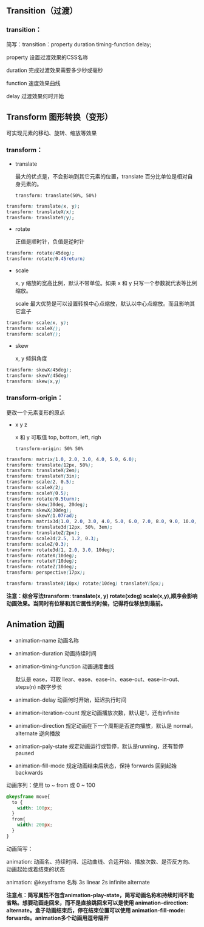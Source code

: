 ## Transition（过渡）

### transition：

简写：transition：property duration timing-function delay;

property 设置过渡效果的CSS名称

duration 完成过渡效果需要多少秒或毫秒

function 速度效果曲线

delay 过渡效果何时开始

##  Transform 图形转换（变形）

可实现元素的移动、旋转、缩放等效果

### transform：

- translate

  最大的优点是，不会影响到其它元素的位置，translate 百分比单位是相对自身元素的。

  `transform: translate(50%, 50%)`

```css
transform: translate(x, y);
transform: translateX(x);
transform: translateY(y);
```

- rotate

  正值是顺时针，负值是逆时针

```css
transform: rotate(45deg);
transform: rotate(0.45return)
```

- scale

  x, y 缩放的宽高比例，默认不带单位。如果 x 和 y 只写一个参数就代表等比例缩放。

  scale 最大优势是可以设置转换中心点缩放，默认以中心点缩放。而且影响其它盒子

```css
transform: scale(x, y);
transform: scaleX();
transform: scaleY();
```

- skew

  x, y 倾斜角度

```css
transform: skewX(45deg);
transform: skewY(45deg)
transform: skew(x,y)
```

### transform-origin：

更改一个元素变形的原点

- x y z

  x 和 y 可取值 top, bottom, left, righ

  `transform-origin: 50% 50%`

```css
transform: matrix(1.0, 2.0, 3.0, 4.0, 5.0, 6.0);
transform: translate(12px, 50%);
transform: translateX(2em);
transform: translateY(3in);
transform: scale(2, 0.5);
transform: scaleX(2);
transform: scaleY(0.5);
transform: rotate(0.5turn);
transform: skew(30deg, 20deg);
transform: skewX(30deg);
transform: skewY(1.07rad);
transform: matrix3d(1.0, 2.0, 3.0, 4.0, 5.0, 6.0, 7.0, 8.0, 9.0, 10.0, 11.0, 12.0, 13.0, 14.0, 15.0, 16.0);
transform: translate3d(12px, 50%, 3em);
transform: translateZ(2px);
transform: scale3d(2.5, 1.2, 0.3);
transform: scaleZ(0.3);
transform: rotate3d(1, 2.0, 3.0, 10deg);
transform: rotateX(10deg);
transform: rotateY(10deg);
transform: rotateZ(10deg);
transform: perspective(17px);

transform: translateX(10px) rotate(10deg) translateY(5px);
```

**注意：综合写法transform: translate(x, y) rotate(xdeg) scale(x,y),顺序会影响动画效果。当同时有位移和其它属性的时候，记得将位移放到最前。**

## Animation 动画

- animation-name 动画名称

- animation-duration 动画持续时间

- animation-timing-function 动画速度曲线

  默认是 ease，可取 liear、ease、ease-in、ease-out、ease-in-out、steps(n) n数字步长

- animation-delay 动画何时开始，延迟执行时间

- animation-iteration-count 规定动画播放次数，默认是1，还有infinite

- animation-direction 规定动画在下一个周期是否逆向播放，默认是 normal，alternate 逆向播放

- animation-paly-state 规定动画运行或暂停，默认是running，还有暂停 paused

- animation-fill-mode 规定动画结束后状态，保持 forwards 回到起始 backwards

动画序列：使用 to ~ from 或 0 ~ 100

```css
@keysframe move{
  to {
    width: 100px;
  }
  from{
    width: 200px;
  }
}
```

动画简写：

animation: 动画名、持续时间、运动曲线、合适开始、播放次数、是否反方向、动画起始或着结束的状态

animation: @keysframe 名称 3s linear 2s infinite alternate

**注意点：简写属性不包含animation-play-state，简写动画名称和持续时间不能省略。想要动画走回来，而不是直接跳回来可以是使用 animation-direction: alternate。盒子动画结束后，停在结束位置可以使用 animation-fill-mode: forwards。animation多个动画用逗号隔开**



